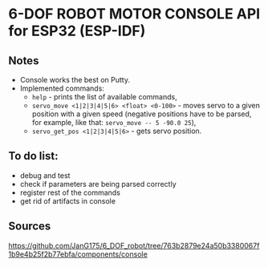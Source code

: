 # 6-DOF ROBOT MOTOR CONSOLE API for ESP32 (ESP-IDF) 

## Notes
* Console works the best on Putty.
* Implemented commands:
    * `help` - prints the list of available commands,
    * `servo_move <1|2|3|4|5|6> <float> <0-100>` - moves servo to a given position with a given speed (negative positions have to be parsed, for example, like that: `servo_move -- 5 -90.0 25`),
    * `servo_get_pos <1|2|3|4|5|6>` - gets servo position.

## To do list:
* debug and test
* check if parameters are being parsed correctly
* register rest of the commands
* get rid of artifacts in console

## Sources
https://github.com/JanG175/6_DOF_robot/tree/763b2879e24a50b3380067f1b9e4b25f2b77ebfa/components/console
